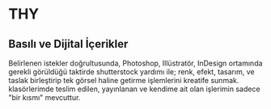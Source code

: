 # THY
## Basılı ve Dijital İçerikler 
Belirlenen istekler doğrultusunda, Photoshop, Illüstratör, InDesign ortamında gerekli görüldüğü taktirde shutterstock yardımı ile; renk, efekt, tasarım, ve taslak birleştirip tek görsel haline getirme işlemlerini kreatife sunmak. klasörlerimde teslim edilen, yayınlanan ve kendime ait olan işlerimin sadece "bir kısmı" mevcuttur. 
